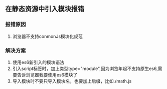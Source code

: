 ## 在静态资源中引入模块报错
### 报错原因
1. 浏览器不支持conmonJs模块化规范
### 解决方案
1. 使用es6新引入的模块语法
2. 引入script标签时，加上类型type="module",因为浏览年起不支持原生es6,需要告诉浏览器我要使用es6模块了
3. 导入模块时不要只导入模块名，也要加上后缀，比如./math.js